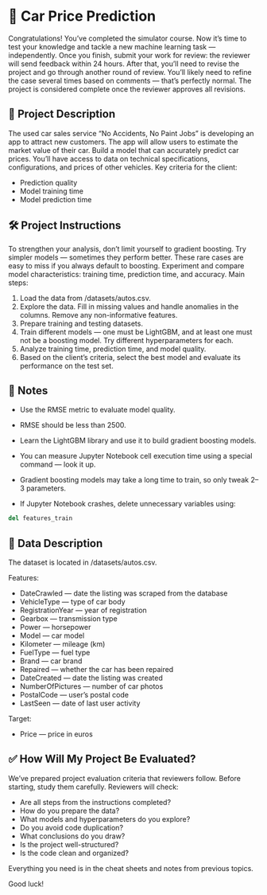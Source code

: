 # 🚗 Car Price Prediction
Congratulations! You’ve completed the simulator course. Now it’s time to test your knowledge and tackle a new machine learning task — independently.
Once you finish, submit your work for review: the reviewer will send feedback within 24 hours. After that, you’ll need to revise the project and go through another round of review.
You’ll likely need to refine the case several times based on comments — that’s perfectly normal.
The project is considered complete once the reviewer approves all revisions.

## 📘 Project Description
The used car sales service “No Accidents, No Paint Jobs” is developing an app to attract new customers. The app will allow users to estimate the market value of their car.
Build a model that can accurately predict car prices. You’ll have access to data on technical specifications, configurations, and prices of other vehicles.
Key criteria for the client:

- Prediction quality
- Model training time
- Model prediction time

## 🛠️ Project Instructions
To strengthen your analysis, don’t limit yourself to gradient boosting. Try simpler models — sometimes they perform better. These rare cases are easy to miss if you always default to boosting.
Experiment and compare model characteristics: training time, prediction time, and accuracy.
Main steps:

1. Load the data from /datasets/autos.csv.
2. Explore the data. Fill in missing values and handle anomalies in the columns. Remove any non-informative features.
3. Prepare training and testing datasets.
4. Train different models — one must be LightGBM, and at least one must not be a boosting model. Try different hyperparameters for each.
5. Analyze training time, prediction time, and model quality.
6. Based on the client’s criteria, select the best model and evaluate its performance on the test set.

## 🧮 Notes
- Use the RMSE metric to evaluate model quality.

- RMSE should be less than 2500.

- Learn the LightGBM library and use it to build gradient boosting models.

- You can measure Jupyter Notebook cell execution time using a special command — look it up.

- Gradient boosting models may take a long time to train, so only tweak 2–3 parameters.

- If Jupyter Notebook crashes, delete unnecessary variables using:
```python
del features_train
```

## 📂 Data Description
The dataset is located in /datasets/autos.csv.

Features:
- DateCrawled — date the listing was scraped from the database
- VehicleType — type of car body
- RegistrationYear — year of registration
- Gearbox — transmission type
- Power — horsepower
- Model — car model
- Kilometer — mileage (km)
- FuelType — fuel type
- Brand — car brand
- Repaired — whether the car has been repaired
- DateCreated — date the listing was created
- NumberOfPictures — number of car photos
- PostalCode — user’s postal code
- LastSeen — date of last user activity

Target:
- Price — price in euros

## ✅ How Will My Project Be Evaluated?
We’ve prepared project evaluation criteria that reviewers follow. Before starting, study them carefully.
Reviewers will check:
- Are all steps from the instructions completed?
- How do you prepare the data?
- What models and hyperparameters do you explore?
- Do you avoid code duplication?
- What conclusions do you draw?
- Is the project well-structured?
- Is the code clean and organized?

Everything you need is in the cheat sheets and notes from previous topics.

Good luck!
